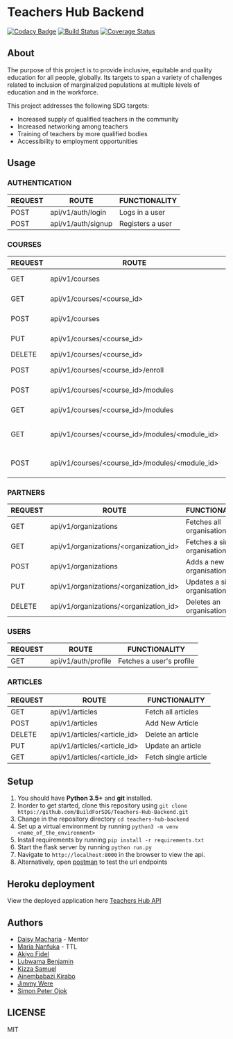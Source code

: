 # Teachers Hub Backend

[![Codacy Badge](https://api.codacy.com/project/badge/Grade/8f00e10e684b43ac812feba82c89b2da)](https://app.codacy.com/gh/BuildForSDG/Team-273-Backend?utm_source=github.com&utm_medium=referral&utm_content=BuildForSDG/Team-273-Backend&utm_campaign=Badge_Grade_Settings)
[![Build Status](https://travis-ci.org/BuildForSDG/Teachers-Hub-Backend.svg?branch=develop)](https://travis-ci.org/BuildForSDG/Teachers-Hub-Backend)
[![Coverage Status](https://coveralls.io/repos/github/BuildForSDG/Teachers-Hub-Backend/badge.svg)](https://coveralls.io/github/BuildForSDG/Teachers-Hub-Backend)

## About

The purpose of this project is to provide inclusive, equitable and quality education for all people, globally. Its targets to span a variety of challenges related to inclusion of marginalized populations at multiple levels of education and in the workforce.

This project addresses the following SDG targets:

-   Increased supply of qualified teachers in the community
-   Increased networking among teachers
-   Training of teachers by more qualified bodies
-   Accessibility to employment opportunities

## Usage

### AUTHENTICATION

| REQUEST | ROUTE              | FUNCTIONALITY    |
| ------- | ------------------ | ---------------- |
| POST    | api/v1/auth/login  | Logs in a user   |
| POST    | api/v1/auth/signup | Registers a user |

### COURSES

| REQUEST | ROUTE                                                | FUNCTIONALITY                             |
| ------- | ---------------------------------------------------- | ----------------------------------------- |
| GET     | api/v1/courses                                       | Fetches all courses                       |
| GET     | api/v1/courses/&lt;course_id>                        | Fetches a single course                   |
| POST    | api/v1/courses                                       | Adds a new course                         |
| PUT     | api/v1/courses/&lt;course_id>                        | Updates a single course                   |
| DELETE  | api/v1/courses/&lt;course_id>                        | Deletes a course                          |
| POST    | api/v1/courses/&lt;course_id>/enroll                 | Enroll for a course                       |
| POST    | api/v1/courses/&lt;course_id>/modules                | Add module to course                      |
| GET     | api/v1/courses/&lt;course_id>/modules                | Fetch modules on a course                 |
| GET     | api/v1/courses/&lt;course_id>/modules/&lt;module_id> | Fetch module content for a single module  |
| POST    | api/v1/courses/&lt;course_id>/modules/&lt;module_id> | Create module content for a single module |

### PARTNERS

| REQUEST | ROUTE                                                | FUNCTIONALITY                             |
| ------- | ---------------------------------------------------- | ----------------------------------------- |
| GET     | api/v1/organizations                                 | Fetches all organisations                 |
| GET     | api/v1/organizations/&lt;organization_id>            | Fetches a single organisation             |
| POST    | api/v1/organizations                                 | Adds a new organisation                   |
| PUT     | api/v1/organizations/&lt;organization_id>            | Updates a single organisation             |
| DELETE  | api/v1/organizations/&lt;organization_id>            | Deletes an organisation                   |

### USERS

| REQUEST | ROUTE               | FUNCTIONALITY            |
| ------- | ------------------- | ------------------------ |
| GET     | api/v1/auth/profile | Fetches a user's profile |

### ARTICLES

| REQUEST | ROUTE                           | FUNCTIONALITY        |
| ------- | ------------------------------- | -------------------- |
| GET     | api/v1/articles                 | Fetch all articles   |
| POST    | api/v1/articles                 | Add New Article      |
| DELETE  | api/v1/articles/&lt;article_id> | Delete an article    |
| PUT     | api/v1/articles/&lt;article_id> | Update an article    |
| GET     | api/v1/articles/&lt;article_id> | Fetch single article |

## Setup

1.  You should have **Python 3.5+** and **git** installed.
2.  Inorder to get started, clone this repository using `git clone https://github.com/BuildForSDG/Teachers-Hub-Backend.git`
3.  Change in the repository directory `cd teachers-hub-backend`
4.  Set up a virtual environment by running `python3 -m venv <name_of_the_environment>`
5.  Install requirements by running `pip install -r requirements.txt`
6.  Start the flask server by running `python run.py`
7.  Navigate to `http://localhost:8000` in the browser to view the api.
8.  Alternatively, open [postman](https://www.postman.com/) to test the url endpoints

## Heroku deployment

View the deployed application here [Teachers Hub API](https://teachershub-backend.herokuapp.com/)

## Authors

-   [Daisy Macharia](https://github.com/daisymacharia) - Mentor
-   [Maria Nanfuka](https://github.com/mariamiah) - TTL
-   [Akiyo Fidel](https://github.com/drfidel)
-   [Lubwama Benjamin](https://github.com/lubwamabenja)
-   [Kizza Samuel](https://github.com/skizza8)
-   [Ainembabazi Kirabo](https://github.com/AineKiraboMbabazi)
-   [Jimmy Were](https://github.com/jwere)
-   [Simon Peter Ojok](https://github.com/simonojok19)

## LICENSE

MIT
